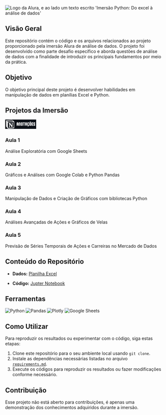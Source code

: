 <picture>
 <source media="(prefers-color-scheme: dark)" srcset="https://github.com/Thamine-sumaya/Imers-o-Analise-de-dados-Alura/blob/main/Alura%20Capa%20readme.png?raw=true">
 <source media="(prefers-color-scheme: light)" srcset="https://github.com/Thamine-sumaya/Imers-o-Analise-de-dados-Alura/blob/main/Alura%20Capa%20readme%20light.png?raw=true">
 <img alt="Logo da Alura, e ao lado um texto escrito 'Imersão Python: Do excel à análise de dados' " src="prefers-color-scheme">
</picture>

## Visão Geral

Este repositório contém o código e os arquivos relacionados ao projeto proporcionado pela imersão Alura de análise de dados. O projeto foi desenvolvido como parte desafio específico e aborda questões de análise de dados com a finalidade de introduzir os principais fundamentos por meio da prática.

## Objetivo

O objetivo principal deste projeto é desenvolver habilidades em manipulação de dados em planílias Excel e Python.

## Projetos da Imersão
<a href="">
   <img src="https://github.com/Thamine-sumaya/Alura-Python-do-Excel-a-Analise-de-dados/blob/main/anota%C3%A7%C3%B5es%20dark%20mode.png?raw=true" alt="anotações" width="100" >
</a>

### Aula 1
Análise Exploratória com Google Sheets

### Aula 2
Gráficos e Análises com Google Colab e Python Pandas

### Aula 3
Manipulação de Dados e Criação de Gráficos com bibliotecas Python

### Aula 4
Análises Avançadas de Ações e Gráficos de Velas

### Aula 5
Previsão de Séries Temporais de Ações e Carreiras no Mercado de Dados


## Conteúdo do Repositório

- **Dados:**  [Planilha Excel](https://github.com/Thamine-sumaya/Alura-Python-do-Excel-a-Analise-de-dados/blob/main/C%C3%B3pia%20de%20%5BFa%C3%A7a%20uma%20c%C3%B3pia%20para%20editar%5D%20Imers%C3%A3o%20Python%20-%20Tabela%20de%20a%C3%A7%C3%B5es%20(4).xlsx)

- **Código:** [Jupter Notebook](https://github.com/Thamine-sumaya/Alura-Python-do-Excel-a-Analise-de-dados/blob/main/Imers%C3%A3o%20Python.ipynb)

## Ferramentas 
![Python](https://img.shields.io/badge/python-3670A0?style=for-the-badge&logo=python&logoColor=ffdd54)
![Pandas](https://img.shields.io/badge/pandas-%23150458.svg?style=for-the-badge&logo=pandas&logoColor=white)
![Plotly](https://img.shields.io/badge/Plotly-%233F4F75.svg?style=for-the-badge&logo=plotly&logoColor=white)
![Google Sheets](https://img.shields.io/badge/Google%20Sheets-34A853?style=for-the-badge&logo=google-sheets&logoColor=white)


## Como Utilizar

Para reproduzir os resultados ou experimentar com o código, siga estas etapas:

1. Clone este repositório para o seu ambiente local usando `git clone`.
2. Instale as dependências necessárias listadas no arquivo [`requirements.md`](https://github.com/Thamine-sumaya/Alura-Python-do-Excel-a-Analise-de-dados/blob/main/requeriments.md).
3. Execute os códigos para reproduzir os resultados ou fazer modificações conforme necessário.

## Contribuição

Esse projeto não está aberto para contribuições, é apenas uma demonstração dos conhecimentos adquiridos durante a imersão.




